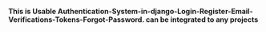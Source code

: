 **This is Usable Authentication-System-in-django-Login-Register-Email-Verifications-Tokens-Forgot-Password.
can be integrated to any projects**
